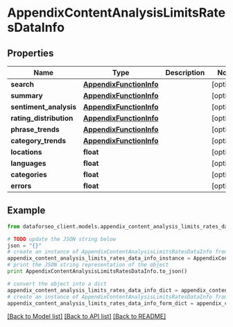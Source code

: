 # AppendixContentAnalysisLimitsRatesDataInfo


## Properties

Name | Type | Description | Notes
------------ | ------------- | ------------- | -------------
**search** | [**AppendixFunctionInfo**](AppendixFunctionInfo.md) |  | [optional] 
**summary** | [**AppendixFunctionInfo**](AppendixFunctionInfo.md) |  | [optional] 
**sentiment_analysis** | [**AppendixFunctionInfo**](AppendixFunctionInfo.md) |  | [optional] 
**rating_distribution** | [**AppendixFunctionInfo**](AppendixFunctionInfo.md) |  | [optional] 
**phrase_trends** | [**AppendixFunctionInfo**](AppendixFunctionInfo.md) |  | [optional] 
**category_trends** | [**AppendixFunctionInfo**](AppendixFunctionInfo.md) |  | [optional] 
**locations** | **float** |  | [optional] 
**languages** | **float** |  | [optional] 
**categories** | **float** |  | [optional] 
**errors** | **float** |  | [optional] 

## Example

```python
from dataforseo_client.models.appendix_content_analysis_limits_rates_data_info import AppendixContentAnalysisLimitsRatesDataInfo

# TODO update the JSON string below
json = "{}"
# create an instance of AppendixContentAnalysisLimitsRatesDataInfo from a JSON string
appendix_content_analysis_limits_rates_data_info_instance = AppendixContentAnalysisLimitsRatesDataInfo.from_json(json)
# print the JSON string representation of the object
print AppendixContentAnalysisLimitsRatesDataInfo.to_json()

# convert the object into a dict
appendix_content_analysis_limits_rates_data_info_dict = appendix_content_analysis_limits_rates_data_info_instance.to_dict()
# create an instance of AppendixContentAnalysisLimitsRatesDataInfo from a dict
appendix_content_analysis_limits_rates_data_info_form_dict = appendix_content_analysis_limits_rates_data_info.from_dict(appendix_content_analysis_limits_rates_data_info_dict)
```
[[Back to Model list]](../README.md#documentation-for-models) [[Back to API list]](../README.md#documentation-for-api-endpoints) [[Back to README]](../README.md)



